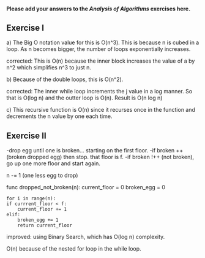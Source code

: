 #### Please add your answers to the ***Analysis of  Algorithms*** exercises here.

## Exercise I

a) The Big O notation value for this is O(n^3). This is because n is cubed in a loop. As n becomes bigger, the number of loops exponentially increases.

corrected: This is O(n) because the inner block increases the value of a by n^2 which simplifies n^3 to just n.



b) Because of the double loops, this is O(n^2).

corrected: The inner while loop increments the j value in a log manner. So that is O(log n) and the outter loop is O(n). Result is O(n log n)


c) This recursive function is O(n) since it recurses once in the function and decrements the n value by one each time.

## Exercise II

-drop egg until one is broken... starting on the first floor.
-if broken ++ (broken dropped egg) then stop. that floor is f.
-if broken !++ (not broken), go up one more floor and start again.

n -= 1 (one less egg to drop)

func dropped_not_broken(n):
    current_floor = 0
    broken_egg = 0

    for i in range(n):
    if currrent_floor < f:
        current_floor += 1
    elif:
        broken_egg += 1
        return current_floor

improved: using Binary Search, which has O(log n) complexity.

O(n) because of the nested for loop in the while loop.